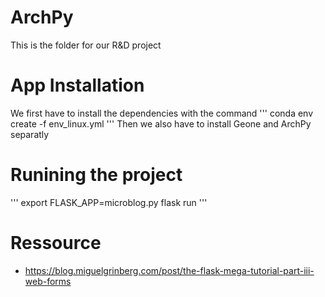 # ArchPy
This is the folder for our R&D project

# App Installation

We first have to install the dependencies with the command
'''
conda env create -f env_linux.yml
'''
Then we also have to install Geone and ArchPy separatly

# Runining the project

'''
export FLASK_APP=microblog.py
flask run
'''

# Ressource

* https://blog.miguelgrinberg.com/post/the-flask-mega-tutorial-part-iii-web-forms
